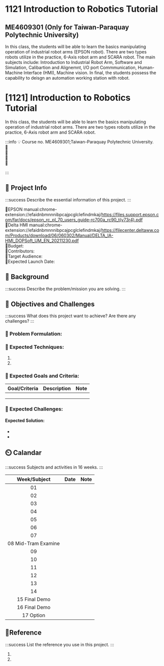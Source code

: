 # 1121 Introduction to Robotics Tutorial 
## ME4609301 (Only for Taiwan-Paraquay Polytechnic University)
In this class, the students will be able to learn the basics manipulating operation of industrial robot arms (EPSON robot). There are two types robots utilize in the practice, 6-Axis robot arm and SCARA robot. The main subjects include: Introduction to Industrial Robot Arm, Software and Simulation, Calibartion and Alignemnt, I/O port Commmunication, Human-Machine Interface (HMI), Machine vision. In final, the students possess the capability to deisgn an automation working station with robot.   

# [1121] Introduction to Robotics Tutorial 
In this class, the students will be able to learn the basics manipulating operation of industrial robot arms. There are two types robots utilize in the practice, 6-Axis robot arm and SCARA robot.

:::info
:bulb: Course no. ME4609301;Taiwan-Paraquay Polytechnic University.  
:small_blue_diamond:  
:small_blue_diamond:  
:small_blue_diamond:  
:small_blue_diamond:  


:::

## :beginner: Project Info

:::success
Describe the essential information of this project.
:::

:small_blue_diamond:EPSON manual:chrome-extension://efaidnbmnnnibpcajpcglclefindmkaj/https://files.support.epson.com/far/docs/epson_rc_pl_70_users_guide-rc700a_rc90_t(v73r4).pdf  
:small_blue_diamond:Delta HMI manual:chrome-extension://efaidnbmnnnibpcajpcglclefindmkaj/https://filecenter.deltaww.com/Products/download/06/060302/Manual/DELTA_IA-HMI_DOPSoft_UM_EN_20211230.pdf  
:small_blue_diamond:Budget:  
:small_blue_diamond:Contributors:  
:small_blue_diamond:Target Audience:  
:small_blue_diamond:Expected Launch Date:

## :triangular_flag_on_post: Background

:::success
Describe the problem/mission you are solving.
:::

## :pencil: Objectives and Challenges

:::success
What does this project want to achieve? Are there any challenges?
:::

### :small_blue_diamond: Problem Formulation:

### :small_blue_diamond: Expected Techniques:

1.
2.

### :small_blue_diamond: Expected Goals and Criteria:


| **Goal/Criteria** | **Description** | **Note** |
|:-----------------:|:---------------:|:--------:|
|                   |                 |          |
|                   |                 |          |
|                   |                 |          |

### :small_blue_diamond: Expected Challenges:

#### Expected Solution:
-
-

## :timer_clock: Calandar

:::success
Subjects and activities in 16 weeks.
:::

|        **Week/Subject**        | **Date** | **Note** |
|:----------------------:|:--------------:|:-----------:|
| 01   |          |          |
| 02 |          |          |
| 03 |          |          |
| 04      |          |          |
| 05       |          |          |
| 06       |          |          |
| 07    |          |          |
| 08 Mid-Tram Examine |          |          |
| 09 |          |          |
| 10      |          |          |
| 11      |          |          |
| 12       |          |          |
| 13    |          |          |
| 14      |          |          |
| 15 Final Demo|          |          |
| 16 Final Demo|          |          |
| 17 Option    |          |          

## :book:Reference

:::success
List the reference you use in this project.
:::

1.
2.
          

